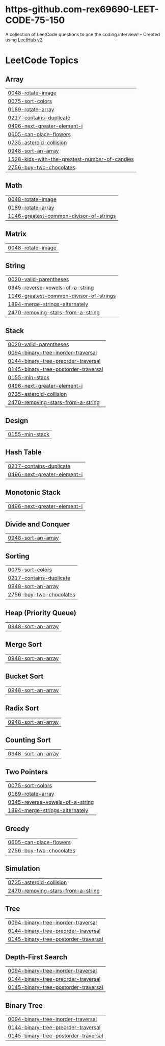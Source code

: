 # https-github.com-rex69690-LEET-CODE-75-150
A collection of LeetCode questions to ace the coding interview! - Created using [LeetHub v2](https://github.com/arunbhardwaj/LeetHub-2.0)

<!---LeetCode Topics Start-->
# LeetCode Topics
## Array
|  |
| ------- |
| [0048-rotate-image](https://github.com/rex69690/https-github.com-rex69690-LEET-CODE-75-150/tree/master/0048-rotate-image) |
| [0075-sort-colors](https://github.com/rex69690/https-github.com-rex69690-LEET-CODE-75-150/tree/master/0075-sort-colors) |
| [0189-rotate-array](https://github.com/rex69690/https-github.com-rex69690-LEET-CODE-75-150/tree/master/0189-rotate-array) |
| [0217-contains-duplicate](https://github.com/rex69690/https-github.com-rex69690-LEET-CODE-75-150/tree/master/0217-contains-duplicate) |
| [0496-next-greater-element-i](https://github.com/rex69690/https-github.com-rex69690-LEET-CODE-75-150/tree/master/0496-next-greater-element-i) |
| [0605-can-place-flowers](https://github.com/rex69690/https-github.com-rex69690-LEET-CODE-75-150/tree/master/0605-can-place-flowers) |
| [0735-asteroid-collision](https://github.com/rex69690/https-github.com-rex69690-LEET-CODE-75-150/tree/master/0735-asteroid-collision) |
| [0948-sort-an-array](https://github.com/rex69690/https-github.com-rex69690-LEET-CODE-75-150/tree/master/0948-sort-an-array) |
| [1528-kids-with-the-greatest-number-of-candies](https://github.com/rex69690/https-github.com-rex69690-LEET-CODE-75-150/tree/master/1528-kids-with-the-greatest-number-of-candies) |
| [2756-buy-two-chocolates](https://github.com/rex69690/https-github.com-rex69690-LEET-CODE-75-150/tree/master/2756-buy-two-chocolates) |
## Math
|  |
| ------- |
| [0048-rotate-image](https://github.com/rex69690/https-github.com-rex69690-LEET-CODE-75-150/tree/master/0048-rotate-image) |
| [0189-rotate-array](https://github.com/rex69690/https-github.com-rex69690-LEET-CODE-75-150/tree/master/0189-rotate-array) |
| [1146-greatest-common-divisor-of-strings](https://github.com/rex69690/https-github.com-rex69690-LEET-CODE-75-150/tree/master/1146-greatest-common-divisor-of-strings) |
## Matrix
|  |
| ------- |
| [0048-rotate-image](https://github.com/rex69690/https-github.com-rex69690-LEET-CODE-75-150/tree/master/0048-rotate-image) |
## String
|  |
| ------- |
| [0020-valid-parentheses](https://github.com/rex69690/https-github.com-rex69690-LEET-CODE-75-150/tree/master/0020-valid-parentheses) |
| [0345-reverse-vowels-of-a-string](https://github.com/rex69690/https-github.com-rex69690-LEET-CODE-75-150/tree/master/0345-reverse-vowels-of-a-string) |
| [1146-greatest-common-divisor-of-strings](https://github.com/rex69690/https-github.com-rex69690-LEET-CODE-75-150/tree/master/1146-greatest-common-divisor-of-strings) |
| [1894-merge-strings-alternately](https://github.com/rex69690/https-github.com-rex69690-LEET-CODE-75-150/tree/master/1894-merge-strings-alternately) |
| [2470-removing-stars-from-a-string](https://github.com/rex69690/https-github.com-rex69690-LEET-CODE-75-150/tree/master/2470-removing-stars-from-a-string) |
## Stack
|  |
| ------- |
| [0020-valid-parentheses](https://github.com/rex69690/https-github.com-rex69690-LEET-CODE-75-150/tree/master/0020-valid-parentheses) |
| [0094-binary-tree-inorder-traversal](https://github.com/rex69690/https-github.com-rex69690-LEET-CODE-75-150/tree/master/0094-binary-tree-inorder-traversal) |
| [0144-binary-tree-preorder-traversal](https://github.com/rex69690/https-github.com-rex69690-LEET-CODE-75-150/tree/master/0144-binary-tree-preorder-traversal) |
| [0145-binary-tree-postorder-traversal](https://github.com/rex69690/https-github.com-rex69690-LEET-CODE-75-150/tree/master/0145-binary-tree-postorder-traversal) |
| [0155-min-stack](https://github.com/rex69690/https-github.com-rex69690-LEET-CODE-75-150/tree/master/0155-min-stack) |
| [0496-next-greater-element-i](https://github.com/rex69690/https-github.com-rex69690-LEET-CODE-75-150/tree/master/0496-next-greater-element-i) |
| [0735-asteroid-collision](https://github.com/rex69690/https-github.com-rex69690-LEET-CODE-75-150/tree/master/0735-asteroid-collision) |
| [2470-removing-stars-from-a-string](https://github.com/rex69690/https-github.com-rex69690-LEET-CODE-75-150/tree/master/2470-removing-stars-from-a-string) |
## Design
|  |
| ------- |
| [0155-min-stack](https://github.com/rex69690/https-github.com-rex69690-LEET-CODE-75-150/tree/master/0155-min-stack) |
## Hash Table
|  |
| ------- |
| [0217-contains-duplicate](https://github.com/rex69690/https-github.com-rex69690-LEET-CODE-75-150/tree/master/0217-contains-duplicate) |
| [0496-next-greater-element-i](https://github.com/rex69690/https-github.com-rex69690-LEET-CODE-75-150/tree/master/0496-next-greater-element-i) |
## Monotonic Stack
|  |
| ------- |
| [0496-next-greater-element-i](https://github.com/rex69690/https-github.com-rex69690-LEET-CODE-75-150/tree/master/0496-next-greater-element-i) |
## Divide and Conquer
|  |
| ------- |
| [0948-sort-an-array](https://github.com/rex69690/https-github.com-rex69690-LEET-CODE-75-150/tree/master/0948-sort-an-array) |
## Sorting
|  |
| ------- |
| [0075-sort-colors](https://github.com/rex69690/https-github.com-rex69690-LEET-CODE-75-150/tree/master/0075-sort-colors) |
| [0217-contains-duplicate](https://github.com/rex69690/https-github.com-rex69690-LEET-CODE-75-150/tree/master/0217-contains-duplicate) |
| [0948-sort-an-array](https://github.com/rex69690/https-github.com-rex69690-LEET-CODE-75-150/tree/master/0948-sort-an-array) |
| [2756-buy-two-chocolates](https://github.com/rex69690/https-github.com-rex69690-LEET-CODE-75-150/tree/master/2756-buy-two-chocolates) |
## Heap (Priority Queue)
|  |
| ------- |
| [0948-sort-an-array](https://github.com/rex69690/https-github.com-rex69690-LEET-CODE-75-150/tree/master/0948-sort-an-array) |
## Merge Sort
|  |
| ------- |
| [0948-sort-an-array](https://github.com/rex69690/https-github.com-rex69690-LEET-CODE-75-150/tree/master/0948-sort-an-array) |
## Bucket Sort
|  |
| ------- |
| [0948-sort-an-array](https://github.com/rex69690/https-github.com-rex69690-LEET-CODE-75-150/tree/master/0948-sort-an-array) |
## Radix Sort
|  |
| ------- |
| [0948-sort-an-array](https://github.com/rex69690/https-github.com-rex69690-LEET-CODE-75-150/tree/master/0948-sort-an-array) |
## Counting Sort
|  |
| ------- |
| [0948-sort-an-array](https://github.com/rex69690/https-github.com-rex69690-LEET-CODE-75-150/tree/master/0948-sort-an-array) |
## Two Pointers
|  |
| ------- |
| [0075-sort-colors](https://github.com/rex69690/https-github.com-rex69690-LEET-CODE-75-150/tree/master/0075-sort-colors) |
| [0189-rotate-array](https://github.com/rex69690/https-github.com-rex69690-LEET-CODE-75-150/tree/master/0189-rotate-array) |
| [0345-reverse-vowels-of-a-string](https://github.com/rex69690/https-github.com-rex69690-LEET-CODE-75-150/tree/master/0345-reverse-vowels-of-a-string) |
| [1894-merge-strings-alternately](https://github.com/rex69690/https-github.com-rex69690-LEET-CODE-75-150/tree/master/1894-merge-strings-alternately) |
## Greedy
|  |
| ------- |
| [0605-can-place-flowers](https://github.com/rex69690/https-github.com-rex69690-LEET-CODE-75-150/tree/master/0605-can-place-flowers) |
| [2756-buy-two-chocolates](https://github.com/rex69690/https-github.com-rex69690-LEET-CODE-75-150/tree/master/2756-buy-two-chocolates) |
## Simulation
|  |
| ------- |
| [0735-asteroid-collision](https://github.com/rex69690/https-github.com-rex69690-LEET-CODE-75-150/tree/master/0735-asteroid-collision) |
| [2470-removing-stars-from-a-string](https://github.com/rex69690/https-github.com-rex69690-LEET-CODE-75-150/tree/master/2470-removing-stars-from-a-string) |
## Tree
|  |
| ------- |
| [0094-binary-tree-inorder-traversal](https://github.com/rex69690/https-github.com-rex69690-LEET-CODE-75-150/tree/master/0094-binary-tree-inorder-traversal) |
| [0144-binary-tree-preorder-traversal](https://github.com/rex69690/https-github.com-rex69690-LEET-CODE-75-150/tree/master/0144-binary-tree-preorder-traversal) |
| [0145-binary-tree-postorder-traversal](https://github.com/rex69690/https-github.com-rex69690-LEET-CODE-75-150/tree/master/0145-binary-tree-postorder-traversal) |
## Depth-First Search
|  |
| ------- |
| [0094-binary-tree-inorder-traversal](https://github.com/rex69690/https-github.com-rex69690-LEET-CODE-75-150/tree/master/0094-binary-tree-inorder-traversal) |
| [0144-binary-tree-preorder-traversal](https://github.com/rex69690/https-github.com-rex69690-LEET-CODE-75-150/tree/master/0144-binary-tree-preorder-traversal) |
| [0145-binary-tree-postorder-traversal](https://github.com/rex69690/https-github.com-rex69690-LEET-CODE-75-150/tree/master/0145-binary-tree-postorder-traversal) |
## Binary Tree
|  |
| ------- |
| [0094-binary-tree-inorder-traversal](https://github.com/rex69690/https-github.com-rex69690-LEET-CODE-75-150/tree/master/0094-binary-tree-inorder-traversal) |
| [0144-binary-tree-preorder-traversal](https://github.com/rex69690/https-github.com-rex69690-LEET-CODE-75-150/tree/master/0144-binary-tree-preorder-traversal) |
| [0145-binary-tree-postorder-traversal](https://github.com/rex69690/https-github.com-rex69690-LEET-CODE-75-150/tree/master/0145-binary-tree-postorder-traversal) |
<!---LeetCode Topics End-->
